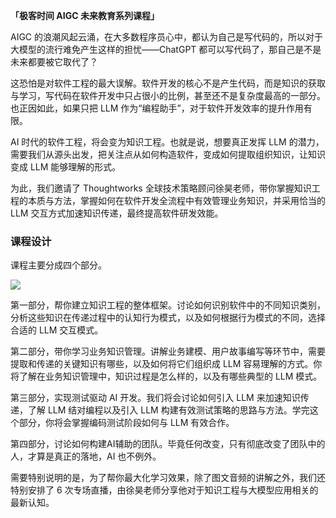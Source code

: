 **「极客时间 AIGC 未来教育系列课程」**

AIGC 的浪潮风起云涌，在大多数程序员心中，都认为自己是写代码的，所以对于大模型的流行难免产生这样的担忧——ChatGPT 都可以写代码了，那自己是不是未来都要被它取代了？

这恐怕是对软件工程的最大误解。软件开发的核心不是产生代码，而是知识的获取与学习，写代码在软件开发中只占很小的比例，甚至还不是复杂度最高的一部分。也正因如此，如果只把 LLM 作为“编程助手”，对于软件开发效率的提升作用有限。

AI 时代的软件工程，将会变为知识工程。也就是说，想要真正发挥 LLM 的潜力，需要我们从源头出发，把关注点从如何构造软件，变成如何提取组织知识，让知识变成 LLM 能够理解的形式。

为此，我们邀请了 Thoughtworks 全球技术策略顾问徐昊老师，带你掌握知识工程的本质与方法，掌握如何在软件开发全流程中有效管理业务知识，并采用恰当的 LLM 交互方式加速知识传递，最终提高软件研发效能。

### 课程设计

课程主要分成四个部分。

![](https://static001.geekbang.org/resource/image/9a/85/9a1f47bede7510cd12f4aee92018e485.jpg?wh=1920x708)

第一部分，帮你建立知识工程的整体框架。讨论如何识别软件中的不同知识类别，分析这些知识在传递过程中的认知行为模式，以及如何根据行为模式的不同，选择合适的 LLM 交互模式。

第二部分，带你学习业务知识管理。讲解业务建模、用户故事编写等环节中，需要提取和传递的关键知识有哪些，以及如何将它们组织成 LLM 容易理解的方式。你将了解在业务知识管理中，知识过程是怎么样的，以及有哪些典型的 LLM 模式。

第三部分，实现测试驱动 AI 开发。我们将会讨论如何引入 LLM 来加速知识传递，了解 LLM 结对编程以及引入 LLM 构建有效测试策略的思路与方法。学完这个部分，你将会掌握编码测试阶段如何与 LLM 有效合作。

第四部分，讨论如何构建AI辅助的团队。毕竟任何改变，只有彻底改变了团队中的人，才算是真正的落地，AI 也不例外。

需要特别说明的是，为了帮你最大化学习效果，除了图文音频的讲解之外，我们还特别安排了 6 次专场直播，由徐昊老师分享他对于知识工程与大模型应用相关的最新认知。